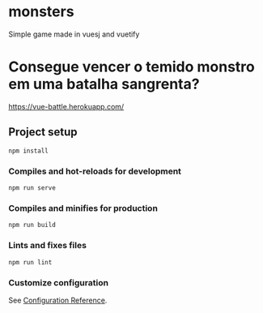 # monsters
Simple game made in vuesj and vuetify

# Consegue vencer o temido monstro em uma batalha sangrenta?
https://vue-battle.herokuapp.com/

## Project setup
```
npm install
```

### Compiles and hot-reloads for development
```
npm run serve
```

### Compiles and minifies for production
```
npm run build
```

### Lints and fixes files
```
npm run lint
```

### Customize configuration
See [Configuration Reference](https://cli.vuejs.org/config/).
